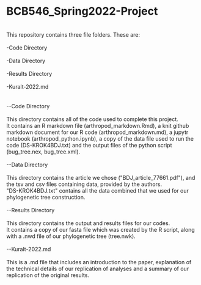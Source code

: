 # BCB546_Spring2022-Project
<br />This repository contains three file folders. These are:
<br />
<br />-Code Directory
<br />
<br />-Data Directory
<br />
<br />-Results Directory
<br />
<br />-Kuralt-2022.md
<br />
<br />
<br />--Code Directory
<br />
<br />This directory contains all of the code used to complete this project. 
<br />It contains an R markdown file (arthropod_markdown.Rmd), a knit github markdown document for our R code (arthropod_markdown.md), 
a jupytr notebook (arthropod_python.ipynb), a copy of the data file used to run the code (DS-KROK4BDJ.txt) 
and the output files of the python script (bug_tree.nex, bug_tree.xml). 
<br />
<br />--Data Directory
<br />
<br />This directory contains the article we chose ("BDJ_article_77661.pdf"), and the tsv and csv files containing data,  provided by the authors.  
"DS-KROK4BDJ.txt"  contains all the data combined that we used for our phylogenetic tree construction.
<br />
<br />--Results Directory
<br />
<br />This directory contains the output and results files for our codes. 
<br />It contains a copy of our fasta file which was created by the R script, along with a .nwd file of our phylogenetic tree (tree.nwk). 
<br />
<br />--Kuralt-2022.md
<br />
<br />This is a .md file that includes an introduction to the paper, explanation of the technical details of our replication of analyses and a summary of our replication of the original results.
